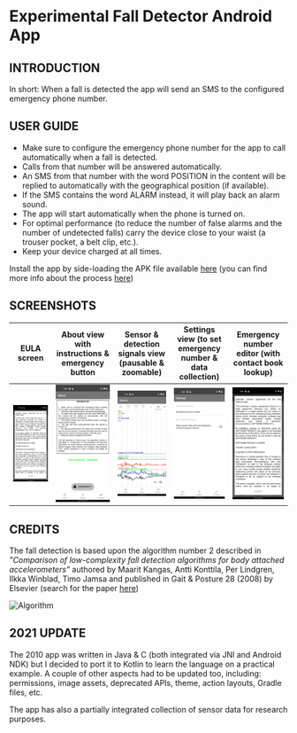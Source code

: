 # Experimental Fall Detector Android App

## INTRODUCTION

In short: When a fall is detected the app will send an SMS to the configured emergency phone number.

## USER GUIDE

* Make sure to configure the emergency phone number for the app to call automatically when a fall is detected.
* Calls from that number will be answered automatically.
* An SMS from that number with the word POSITION in the content will be replied to automatically with the geographical position (if available).
* If the SMS contains the word ALARM instead, it will play back an alarm sound.
* The app will start automatically when the phone is turned on.
* For optimal performance (to reduce the number of false alarms and the number of undetected falls) carry the device close to your waist (a trouser pocket, a belt clip, etc.).
* Keep your device charged at all times.

Install the app by side-loading the APK file available [here](https://github.com/altermarkive/experimental-fall-detector-android-app/releases)
(you can find more info about the process [here](https://www.howtogeek.com/313433/how-to-sideload-apps-on-android/))

## SCREENSHOTS

 EULA screen                   | About view with instructions & emergency button | Sensor & detection signals view (pausable & zoomable) | Settings view (to set emergency number & data collection) | Emergency number editor (with contact book lookup)
:-----------------------------:|:-----------------------------------------------:|:-----------------------------------------------------:|:---------------------------------------------------------:|:--------------------------------------------------:
 ![EULA](doc/screenshot.0.jpg) | ![About](doc/screenshot.1.jpg)                  | ![Signals](doc/screenshot.2.jpg)                      | ![Settings](doc/screenshot.3.jpg)                         | ![Contact](doc/screenshot.0.jpg)

## CREDITS

The fall detection is based upon the algorithm number 2 described in
*"Comparison of low-complexity fall detection algorithms for body attached accelerometers"*
authored by Maarit Kangas, Antti Konttila, Per Lindgren, Ilkka Winblad, Timo Jamsa
and published in Gait & Posture 28 (2008) by Elsevier (search for the paper [here](https://scholar.google.nl/scholar?hl=en&q=Comparison+of+low-complexity+fall+detection+algorithms+for+body+attached+accelerometers+Kangas+Konttila+Lindgren+Winblad+Jamsa))

![Algorithm](doc/GuardianFallDetector.png)

## 2021 UPDATE

The 2010 app was written in Java & C (both integrated via JNI and Android NDK) but I decided to port it to
Kotlin to learn the language on a practical example. A couple of other aspects had to be updated too,
including: permissions, image assets, deprecated APIs, theme, action layouts, Gradle files, etc.

The app has also a partially integrated collection of sensor data for research purposes.
